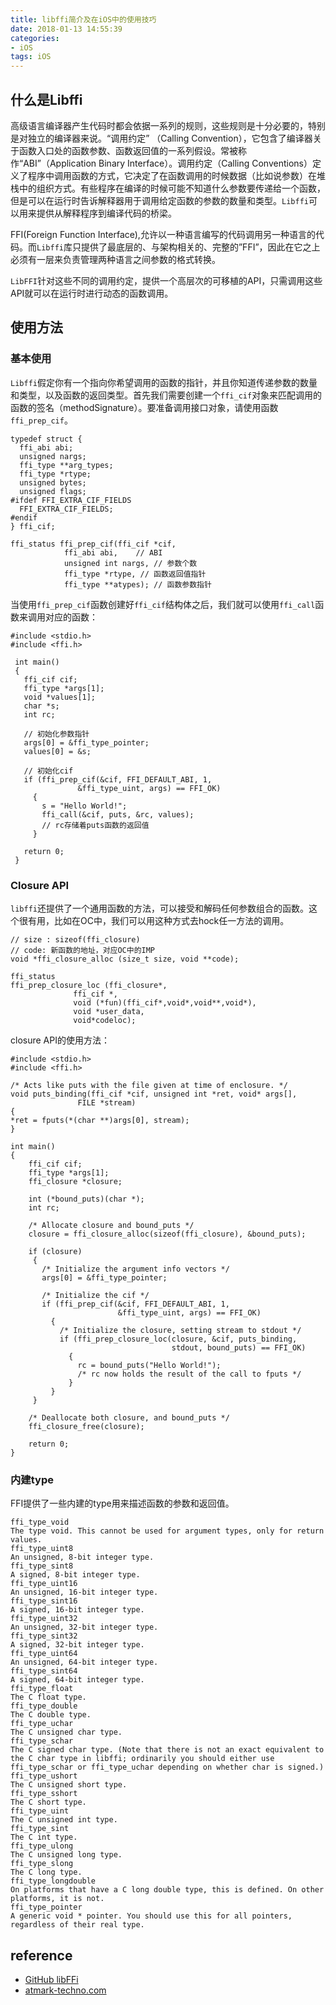 ```yaml
---
title: libffi简介及在iOS中的使用技巧
date: 2018-01-13 14:55:39
categories:
- iOS
tags: iOS
---
```


## 什么是Libffi

高级语言编译器产生代码时都会依据一系列的规则，这些规则是十分必要的，特别是对独立的编译器来说。“调用约定” （Calling Convention），它包含了编译器关于函数入口处的函数参数、函数返回值的一系列假设。常被称作“ABI”（Application Binary Interface）<!-- more -->。调用约定（Calling Conventions）定义了程序中调用函数的方式，它决定了在函数调用的时候数据（比如说参数）在堆栈中的组织方式。有些程序在编译的时候可能不知道什么参数要传递给一个函数，但是可以在运行时告诉解释器用于调用给定函数的参数的数量和类型。`Libffi`可以用来提供从解释程序到编译代码的桥梁。

FFI(Foreign Function Interface),允许以一种语言编写的代码调用另一种语言的代码。而`Libffi`库只提供了最底层的、与架构相关的、完整的”FFI”，因此在它之上必须有一层来负责管理两种语言之间参数的格式转换。

`LibFFI`针对这些不同的调用约定，提供一个高层次的可移植的API，只需调用这些API就可以在运行时进行动态的函数调用。

## 使用方法

### 基本使用
`Libffi`假定你有一个指向你希望调用的函数的指针，并且你知道传递参数的数量和类型，以及函数的返回类型。首先我们需要创建一个`ffi_cif`对象来匹配调用的函数的签名（methodSignature）。要准备调用接口对象，请使用函数`ffi_prep_cif`。

```
typedef struct {
  ffi_abi abi;
  unsigned nargs;
  ffi_type **arg_types;
  ffi_type *rtype;
  unsigned bytes;
  unsigned flags;
#ifdef FFI_EXTRA_CIF_FIELDS
  FFI_EXTRA_CIF_FIELDS;
#endif
} ffi_cif;

ffi_status ffi_prep_cif(ffi_cif *cif,
			ffi_abi abi,	// ABI
			unsigned int nargs, // 参数个数
			ffi_type *rtype, // 函数返回值指针
			ffi_type **atypes); // 函数参数指针
```
当使用`ffi_prep_cif`函数创建好`ffi_cif`结构体之后，我们就可以使用`ffi_call`函数来调用对应的函数：

```
#include <stdio.h>
#include <ffi.h>
     
 int main()
 {
   ffi_cif cif;
   ffi_type *args[1];
   void *values[1];
   char *s;
   int rc;
 
   // 初始化参数指针
   args[0] = &ffi_type_pointer;
   values[0] = &s;
 
   // 初始化cif
   if (ffi_prep_cif(&cif, FFI_DEFAULT_ABI, 1,
 		       &ffi_type_uint, args) == FFI_OK)
     {
       s = "Hello World!";
       ffi_call(&cif, puts, &rc, values);
       // rc存储着puts函数的返回值
     }
 
   return 0;
 }
```

### Closure API

`libffi`还提供了一个通用函数的方法，可以接受和解码任何参数组合的函数。这个很有用，比如在OC中，我们可以用这种方式去hock任一方法的调用。

```
// size : sizeof(ffi_closure)
// code: 新函数的地址，对应OC中的IMP
void *ffi_closure_alloc (size_t size, void **code);

ffi_status
ffi_prep_closure_loc (ffi_closure*,
		      ffi_cif *,
		      void (*fun)(ffi_cif*,void*,void**,void*),
		      void *user_data,
		      void*codeloc);
```

closure API的使用方法：

```
#include <stdio.h>
#include <ffi.h>
 
/* Acts like puts with the file given at time of enclosure. */
void puts_binding(ffi_cif *cif, unsigned int *ret, void* args[],
               FILE *stream)
{
*ret = fputs(*(char **)args[0], stream);
}
 
int main()
{
	ffi_cif cif;
	ffi_type *args[1];
	ffi_closure *closure;
	 
	int (*bound_puts)(char *);
	int rc;
	 
	/* Allocate closure and bound_puts */
	closure = ffi_closure_alloc(sizeof(ffi_closure), &bound_puts);
	 
	if (closure)
	 {
	   /* Initialize the argument info vectors */
	   args[0] = &ffi_type_pointer;
	 
	   /* Initialize the cif */
	   if (ffi_prep_cif(&cif, FFI_DEFAULT_ABI, 1,
	                    &ffi_type_uint, args) == FFI_OK)
	     {
	       /* Initialize the closure, setting stream to stdout */
	       if (ffi_prep_closure_loc(closure, &cif, puts_binding,
	                                stdout, bound_puts) == FFI_OK)
	         {
	           rc = bound_puts("Hello World!");
	           /* rc now holds the result of the call to fputs */
	         }
	     }
	 }
	 
	/* Deallocate both closure, and bound_puts */
	ffi_closure_free(closure);
	 
	return 0;
}
```


### 内建type

FFI提供了一些内建的type用来描述函数的参数和返回值。

```
ffi_type_void
The type void. This cannot be used for argument types, only for return values. 
ffi_type_uint8
An unsigned, 8-bit integer type. 
ffi_type_sint8
A signed, 8-bit integer type. 
ffi_type_uint16
An unsigned, 16-bit integer type. 
ffi_type_sint16
A signed, 16-bit integer type. 
ffi_type_uint32
An unsigned, 32-bit integer type. 
ffi_type_sint32
A signed, 32-bit integer type. 
ffi_type_uint64
An unsigned, 64-bit integer type. 
ffi_type_sint64
A signed, 64-bit integer type. 
ffi_type_float
The C float type. 
ffi_type_double
The C double type. 
ffi_type_uchar
The C unsigned char type. 
ffi_type_schar
The C signed char type. (Note that there is not an exact equivalent to the C char type in libffi; ordinarily you should either use ffi_type_schar or ffi_type_uchar depending on whether char is signed.) 
ffi_type_ushort
The C unsigned short type. 
ffi_type_sshort
The C short type. 
ffi_type_uint
The C unsigned int type. 
ffi_type_sint
The C int type. 
ffi_type_ulong
The C unsigned long type. 
ffi_type_slong
The C long type. 
ffi_type_longdouble
On platforms that have a C long double type, this is defined. On other platforms, it is not. 
ffi_type_pointer
A generic void * pointer. You should use this for all pointers, regardless of their real type.
```



## reference

* [GitHub libFFi](https://github.com/libffi/libffi)
* [atmark-techno.com](https://www.atmark-techno.com/~yashi/libffi.html#Types)
